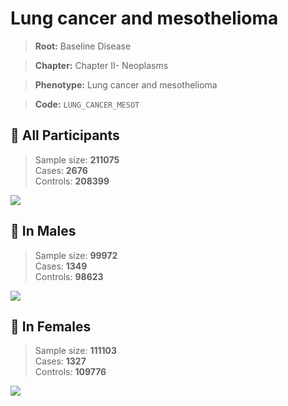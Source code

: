 # Lung cancer and mesothelioma

> **Root:** Baseline Disease  

> **Chapter:** Chapter II- Neoplasms  

> **Phenotype:** Lung cancer and mesothelioma  

> **Code:** `LUNG_CANCER_MESOT`

## 🧪 All Participants  
> Sample size: **211075**  
> Cases: **2676**  
> Controls: **208399**
<img src="/Disease/Figures/ALL/Incidence/LUNG_CANCER_MESOT.png"/>
<CsvTable src="/Disease/Data/ALL/Incidence/COX_LUNG_CANCER_MESOT.csv" label="🔍 View full results" />

## 👨 In Males  
> Sample size: **99972**  
> Cases: **1349**  
> Controls: **98623**
<img src="/Disease/Figures/Male/Incidence/LUNG_CANCER_MESOT.png"/>
<CsvTable src="/Disease/Data/Male/Incidence/COX_LUNG_CANCER_MESOT.csv" label="🔍 View full results" />

## 👩 In Females  
> Sample size: **111103**  
> Cases: **1327**  
> Controls: **109776**
<img src="/Disease/Figures/Female/Incidence/LUNG_CANCER_MESOT.png"/>
<CsvTable src="/Disease/Data/Female/Incidence/COX_LUNG_CANCER_MESOT.csv" label="🔍 View full results" />

